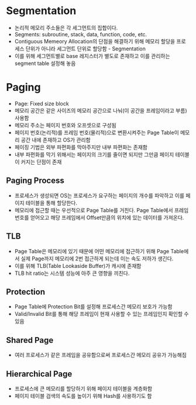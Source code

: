 # Segmentation

* 논리적 메모리 주소들은 각 세그먼트의 집합이다.
* Segments: subroutine, stack, data, function, code, etc.
* Contiguous Memeory Allocation의 단점을 해결하기 위해 메모리 할당을 프로세스 단위가 아니라 세그먼트 단위로 할당함 - Segmentation
* 이를 위해 세그먼트별로 base 레지스터가 별도로 존재하고 이를 관리하는 segment table 설정해 놓음

# Paging

* Page: Fixed size block
* 메모리 공간은 같은 사이즈의 메모리 공간으로 나눠(이 공간을 프레임이라고 부름) 사용함
* 메모리 주소는 페이지 번호와 오프셋으로 구성됨
* 페이지 번호(논리적)를 프레임 번호(물리적)으로 변환시켜주는 Page Table이 메모리 공간 내에 존재하고 OS가 관리함
* 페이징 기법은 외부 파편화를 막아주지만 내부 파편화는 존재함
* 내부 파편화를 막기 위해서는 페이지의 크기를 줄이면 되지만 그만큼 페이지 테이블이 커지는 단점이 존재

## Paging Process

* 프로세스가 생성되면 OS는 프로세스가 요구하는 페이지의 개수를 파악하고 이를 페이지 테이블을 통해 할당한다.
* 메모리에 접근할 때는 우선적으로 Page Table를 거친다. Page Table에서 프레임 번호를 얻어오고 해당 프레임에서 Offset만큼의 위치에 있는 데이터를 가져온다.


## TLB

* Page Table은 메모리에 있기 때문에 어떤 메모리에 접근하기 위해 Page Table에서 실제 Page까지 메모리에 2번 접근하게 되는데 이는 속도 저하가 생긴다.
* 이를 위해 TLB(Table Lookaside Buffer)가 캐시에 존재함
* TLB hit ratio는 시스템 성능에 아주 큰 영향을 끼친다.

## Protection

* Page Table에 Protection Bit를 설정해 프로세스간 메모리 보호가 가능함
* Valid/Invalid Bit를 통해 해당 프레임이 현재 사용할 수 있는 프레임인지 확인할 수 있음

## Shared Page

* 여러 프로세스가 같은 프레임을 공유함으로써 프로세스간 메모리 공유가 가능해짐

## Hierarchical Page

* 프로세스에 큰 메모리를 할당하기 위해 페이지 테이블을 계층화함
* 페이지 테이블 검색의 속도를 높이기 위해 Hash를 사용하기도 함
